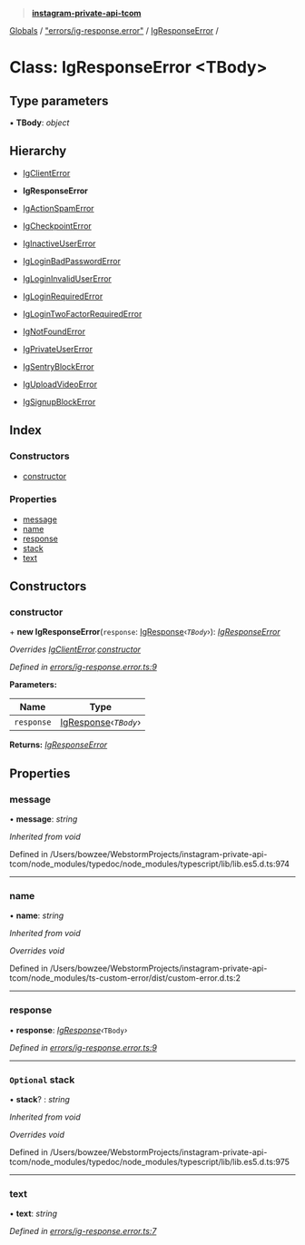 > **[instagram-private-api-tcom](../README.md)**

[Globals](../README.md) / ["errors/ig-response.error"](../modules/_errors_ig_response_error_.md) / [IgResponseError](_errors_ig_response_error_.igresponseerror.md) /

# Class: IgResponseError <**TBody**>

## Type parameters

▪ **TBody**: *object*

## Hierarchy

  * [IgClientError](_errors_ig_client_error_.igclienterror.md)

  * **IgResponseError**

  * [IgActionSpamError](_errors_ig_action_spam_error_.igactionspamerror.md)

  * [IgCheckpointError](_errors_ig_checkpoint_error_.igcheckpointerror.md)

  * [IgInactiveUserError](_errors_ig_inactive_user_error_.iginactiveusererror.md)

  * [IgLoginBadPasswordError](_errors_ig_login_bad_password_error_.igloginbadpassworderror.md)

  * [IgLoginInvalidUserError](_errors_ig_login_invalid_user_error_.iglogininvalidusererror.md)

  * [IgLoginRequiredError](_errors_ig_login_required_error_.igloginrequirederror.md)

  * [IgLoginTwoFactorRequiredError](_errors_ig_login_two_factor_required_error_.iglogintwofactorrequirederror.md)

  * [IgNotFoundError](_errors_ig_not_found_error_.ignotfounderror.md)

  * [IgPrivateUserError](_errors_ig_private_user_error_.igprivateusererror.md)

  * [IgSentryBlockError](_errors_ig_sentry_block_error_.igsentryblockerror.md)

  * [IgUploadVideoError](_errors_ig_upload_video_error_.iguploadvideoerror.md)

  * [IgSignupBlockError](_errors_ig_signup_block_error_.igsignupblockerror.md)

## Index

### Constructors

* [constructor](_errors_ig_response_error_.igresponseerror.md#constructor)

### Properties

* [message](_errors_ig_response_error_.igresponseerror.md#message)
* [name](_errors_ig_response_error_.igresponseerror.md#name)
* [response](_errors_ig_response_error_.igresponseerror.md#response)
* [stack](_errors_ig_response_error_.igresponseerror.md#optional-stack)
* [text](_errors_ig_response_error_.igresponseerror.md#text)

## Constructors

###  constructor

\+ **new IgResponseError**(`response`: [IgResponse](../modules/_types_common_types_.md#igresponse)‹*`TBody`*›): *[IgResponseError](_errors_ig_response_error_.igresponseerror.md)*

*Overrides [IgClientError](_errors_ig_client_error_.igclienterror.md).[constructor](_errors_ig_client_error_.igclienterror.md#constructor)*

*Defined in [errors/ig-response.error.ts:9](https://github.com/cuonglnhust/instagram-private-api-tcom/blob/3e16058/src/errors/ig-response.error.ts#L9)*

**Parameters:**

Name | Type |
------ | ------ |
`response` | [IgResponse](../modules/_types_common_types_.md#igresponse)‹*`TBody`*› |

**Returns:** *[IgResponseError](_errors_ig_response_error_.igresponseerror.md)*

## Properties

###  message

• **message**: *string*

*Inherited from void*

Defined in /Users/bowzee/WebstormProjects/instagram-private-api-tcom/node_modules/typedoc/node_modules/typescript/lib/lib.es5.d.ts:974

___

###  name

• **name**: *string*

*Inherited from void*

*Overrides void*

Defined in /Users/bowzee/WebstormProjects/instagram-private-api-tcom/node_modules/ts-custom-error/dist/custom-error.d.ts:2

___

###  response

• **response**: *[IgResponse](../modules/_types_common_types_.md#igresponse)‹*`TBody`*›*

*Defined in [errors/ig-response.error.ts:9](https://github.com/cuonglnhust/instagram-private-api-tcom/blob/3e16058/src/errors/ig-response.error.ts#L9)*

___

### `Optional` stack

• **stack**? : *string*

*Inherited from void*

*Overrides void*

Defined in /Users/bowzee/WebstormProjects/instagram-private-api-tcom/node_modules/typedoc/node_modules/typescript/lib/lib.es5.d.ts:975

___

###  text

• **text**: *string*

*Defined in [errors/ig-response.error.ts:7](https://github.com/cuonglnhust/instagram-private-api-tcom/blob/3e16058/src/errors/ig-response.error.ts#L7)*